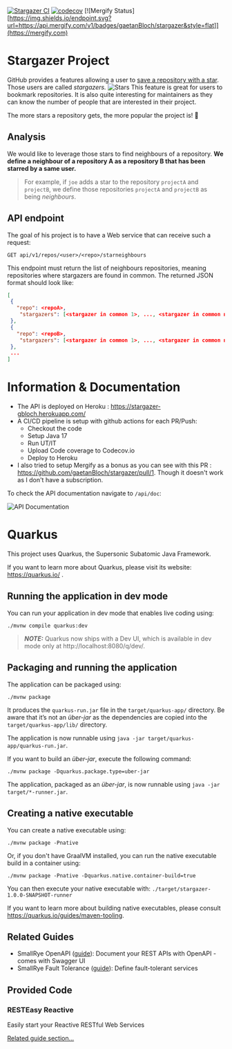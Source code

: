 [![Stargazer CI](https://github.com/gaetanBloch/stargazer/actions/workflows/github-actions.yml/badge.svg)](https://github.com/gaetanBloch/stargazer/actions)
[![codecov](https://codecov.io/gh/gaetanBloch/stargazer/branch/main/graph/badge.svg?token=Je5WFXQwKM)](https://codecov.io/gh/gaetanBloch/stargazer)
[![Mergify Status][https://img.shields.io/endpoint.svg?url=https://api.mergify.com/v1/badges/gaetanBloch/stargazer&style=flat]](https://mergify.com)

# Stargazer Project

GitHub provides a features allowing a user to [save a repository with a star](https://docs.github.com/en/get-started/exploring-projects-on-github/saving-repositories-with-stars). Those users are called *stargazers.*
![Stars](https://i.imgur.com/J5VQ599.png)
This feature is great for users to bookmark repositories. It is also quite interesting for maintainers  as they can know the number of people that are interested in their project.

The more stars a repository gets, the more popular the project is! 🚀

## Analysis
We would like to leverage those stars to find neighbours of a repository.
**We define a neighbour of a repository A as a repository B that has been starred by a same user.**
> For example, if `joe` adds a star to the repository `projectA` and `projectB`, we define those repositories `projectA` and `projectB` as being *neighbours*.
>

## API endpoint
The goal of his project is to have a Web service that can receive such a request:
```
GET api/v1/repos/<user>/<repo>/starneighbours
```
This endpoint must return the list of neighbours repositories, meaning repositories where stargazers are found in common.
The returned JSON format should look like:
```json
[
 {
   "repo": <repoA>,
    "stargazers": [<stargazer in common 1>, ..., <stargazer in common n>],
 },
 {
   "repo": <repoB>,
    "stargazers": [<stargazer in common 1>, ..., <stargazer in common n>],
 },
 ...
]
```

# Information & Documentation

* The API is deployed on Heroku : https://stargazer-gbloch.herokuapp.com/
* A CI/CD pipeline is setup with github actions for each PR/Push:
  * Checkout the code
  * Setup Java 17
  * Run UT/IT
  * Upload Code coverage to Codecov.io
  * Deploy to Heroku
* I also tried to setup Mergify as a bonus as you can see with this PR : https://github.com/gaetanBloch/stargazer/pull/1. Though it doesn't work as I don't have a subscription.

To check the API documentation navigate to `/api/doc`:

![API Documentation](https://i.imgur.com/9JZhaMl.jpg)

# Quarkus

This project uses Quarkus, the Supersonic Subatomic Java Framework.

If you want to learn more about Quarkus, please visit its website: https://quarkus.io/ .

## Running the application in dev mode

You can run your application in dev mode that enables live coding using:
```shell script
./mvnw compile quarkus:dev
```

> **_NOTE:_**  Quarkus now ships with a Dev UI, which is available in dev mode only at http://localhost:8080/q/dev/.

## Packaging and running the application

The application can be packaged using:
```shell script
./mvnw package
```
It produces the `quarkus-run.jar` file in the `target/quarkus-app/` directory.
Be aware that it’s not an _über-jar_ as the dependencies are copied into the `target/quarkus-app/lib/` directory.

The application is now runnable using `java -jar target/quarkus-app/quarkus-run.jar`.

If you want to build an _über-jar_, execute the following command:
```shell script
./mvnw package -Dquarkus.package.type=uber-jar
```

The application, packaged as an _über-jar_, is now runnable using `java -jar target/*-runner.jar`.

## Creating a native executable

You can create a native executable using: 
```shell script
./mvnw package -Pnative
```

Or, if you don't have GraalVM installed, you can run the native executable build in a container using: 
```shell script
./mvnw package -Pnative -Dquarkus.native.container-build=true
```

You can then execute your native executable with: `./target/stargazer-1.0.0-SNAPSHOT-runner`

If you want to learn more about building native executables, please consult https://quarkus.io/guides/maven-tooling.

## Related Guides

- SmallRye OpenAPI ([guide](https://quarkus.io/guides/openapi-swaggerui)): Document your REST APIs with OpenAPI - comes with Swagger UI
- SmallRye Fault Tolerance ([guide](https://quarkus.io/guides/microprofile-fault-tolerance)): Define fault-tolerant services

## Provided Code

### RESTEasy Reactive

Easily start your Reactive RESTful Web Services

[Related guide section...](https://quarkus.io/guides/getting-started-reactive#reactive-jax-rs-resources)
